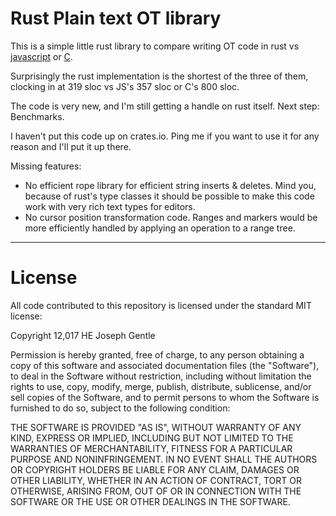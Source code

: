 # Rust Plain text OT library

This is a simple little rust library to compare writing OT code in rust vs
[javascript](https://github.com/ottypes/text) or
[C](https://github.com/ottypes/libot).

Surprisingly the rust implementation is
the shortest of the three of them, clocking in at 319 sloc vs JS's 357 sloc
or C's 800 sloc.

The code is very new, and I'm still getting a handle on rust itself. Next step: Benchmarks.

I haven't put this code up on crates.io. Ping me if you want to use it for any
reason and I'll put it up there.

Missing features:

- No efficient rope library for efficient string inserts & deletes. Mind you,
  because of rust's type classes it should be possible to make this code work
  with very rich text types for editors.
- No cursor position transformation code. Ranges and markers would be more efficiently handled
by applying an operation to a range tree.

---

# License

All code contributed to this repository is licensed under the standard MIT license:

Copyright 12,017 HE Joseph Gentle

Permission is hereby granted, free of charge, to any person obtaining a copy
of this software and associated documentation files (the "Software"), to deal
in the Software without restriction, including without limitation the rights
to use, copy, modify, merge, publish, distribute, sublicense, and/or sell
copies of the Software, and to permit persons to whom the Software is
furnished to do so, subject to the following condition:

THE SOFTWARE IS PROVIDED "AS IS", WITHOUT WARRANTY OF ANY KIND, EXPRESS OR
IMPLIED, INCLUDING BUT NOT LIMITED TO THE WARRANTIES OF MERCHANTABILITY,
FITNESS FOR A PARTICULAR PURPOSE AND NONINFRINGEMENT. IN NO EVENT SHALL THE
AUTHORS OR COPYRIGHT HOLDERS BE LIABLE FOR ANY CLAIM, DAMAGES OR OTHER
LIABILITY, WHETHER IN AN ACTION OF CONTRACT, TORT OR OTHERWISE, ARISING FROM,
OUT OF OR IN CONNECTION WITH THE SOFTWARE OR THE USE OR OTHER DEALINGS IN
THE SOFTWARE.


